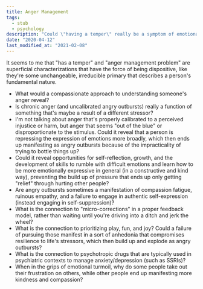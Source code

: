 ```yaml
---
title: Anger Management
tags:
  - stub
  - psychology
description: "Could \"having a temper\" really be a symptom of emotional repression?"
date: "2020-04-12"
last_modified_at: "2021-02-08"
---
```


It seems to me that "has a temper" and "anger management problem" are superficial characterizations that have the force of being dispositive, like they're some unchangeable, irreducible primary that describes a person's fundamental nature.

* What would a compassionate approach to understanding someone's anger reveal?
* Is chronic anger (and uncalibrated angry outbursts) really a function of something that's maybe a result of a different stressor?
* I'm not talking about anger that's properly calibrated to a perceived injustice or harm, but anger that seems "out of the blue" or disproportionate to the stimulus. Could it reveal that a person is repressing the expression of emotions more broadly, which then ends up manifesting as angry outbursts because of the impracticality of trying to bottle things up?
* Could it reveal opportunities for self-reflection, growth, and the development of skills to rumble with difficult emotions and learn how to be more emotionally expressive in general (in a constructive and kind way), preventing the build up of pressure that ends up only getting "relief" through hurting other people?
* Are angry outbursts sometimes a manifestation of compassion fatigue, ruinous empathy, and a failure to engage in authentic self-expression (instead engaging in self-suppression)?
* What is the connection to "micro-corrections" in a proper feedback model, rather than waiting until you're driving into a ditch and jerk the wheel?
* What is the connection to prioritizing play, fun, and joy? Could a failure of pursuing those manifest in a sort of anhedonia that compromises resilience to life's stressors, which then build up and explode as angry outbursts?
* What is the connection to psychotropic drugs that are typically used in psychiatric contexts to manage anxiety/depression (such as SSRIs)?
* When in the grips of emotional turmoil, why do some people take out their frustration on others, while other people end up manifesting more kindness and compassion?
